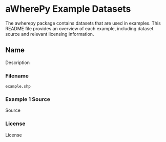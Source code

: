 # aWherePy Example Datasets

The awherepy package contains datasets that are used in examples. This README file provides an overview of each example, including dataset source and relevant licensing information.

## Name

Description

### Filename

`example.shp`

### Example 1 Source

Source

### License

License
